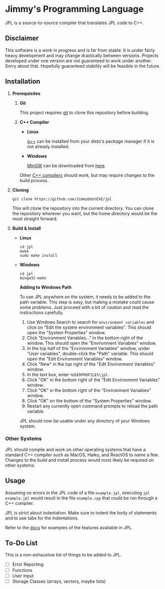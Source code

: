 # Jimmy's Programming Language

JPL is a source-to-source compiler that translates JPL code to C++.

## Disclaimer

This software is a work in progress and is far from stable.
It is under fairly heavy development and may change drastically between versions.
Projects developed under one version are not guaranteed to work under another.
Sorry about that. Hopefully guaranteed stability will be feasible in the future.

## Installation

1. **Prerequisites**

   1. **Git**

      This project requires [git](https://git-scm.com/downloads) to clone this repository before building.

   2. **C++ Compiler**

      * **Linux**

         [g++](https://gcc.gnu.org) can be installed from your disto's package manager if it is not already installed.

      * **Windows**

         [MinGW](http://www.mingw.org) can be downloaded from [here](https://osdn.net/projects/mingw/releases).

      Other [C++ compilers](https://stroustrup.com/compilers.html) should work, but may require changes to the build process.

2. **Cloning**

   `git clone https://github.com/JimmyDdotEXE/jpl`
   
   This will clone the repository into the current directory.
   You can clone the repository wherever you want, but the home directory would be the most straight forward.

3. **Build & Install**

   * **Linux**

      ```
      cd jpl
      make
      sudo make install
      ```

   * **Windows**

      ```
      cd jpl
      mingw32-make
      ```
      
        **Adding to Windows Path**
      
        To use JPL anywhere on the system, it needs to be added to the path variable.
        This step is easy, but making a mistake could cause some problems.
        Just proceed with a bit of caution and read the instructions carefully.
      
      1. Use Windows Search to search for `environment variables` and click on "Edit the system environment variables". This should open the "System Properties" window.
      2. Click "Environment Variables..." in the bottom right of the window. This should open the "Environment Variables" window.
      3. In the top half of the "Environment Variables" window, under "User variables", double-click the "Path" variable. This should open the "Edit Environment Variables" window.
      4. Click "New" in the top right of the "Edit Environment Variables" window.
      5. In the text box, enter `%USERPROFILE%\jpl`.
      6. Click "OK" in the bottom right of the "Edit Environment Variables" window.
      7. Click "OK" in the bottom right of the "Environment Variables" window.
      8. Click "OK" on the bottom of the "System Properties" window.
      9. Restart any currently open command prompts to reload the path variable.
      
      JPL should now be usable under any directory of your Windows system.

### Other Systems

JPL should compile and work on other operating systems that have a standard C++ compiler such as MacOS, Haiku, and ReactOS to name a few.
Changes to the build and install process would most likely be required on other systems.

## Usage

Assuming no errors in the JPL code of a file `example.jpl`, executing `jpl example.jpl` would result in the file `example.cpp` that could be run through a C++ compiler.

JPL is strict about indentation. Make sure to indent the body of statements and to use tabs for the indentations.

Refer to the [docs](https://github.com/JimmyDdotEXE/jpl/tree/main/docs) for examples of the features available in JPL.

## To-Do List

This is a non-exhaustive list of things to be added to JPL.

- [ ] Error Reporting
- [ ] Functions
- [ ] User Input
- [ ] Storage Classes (arrays, vectors, maybe lists)
